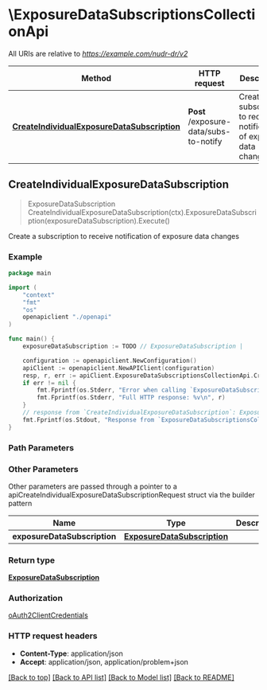 # \ExposureDataSubscriptionsCollectionApi

All URIs are relative to *https://example.com/nudr-dr/v2*

Method | HTTP request | Description
------------- | ------------- | -------------
[**CreateIndividualExposureDataSubscription**](ExposureDataSubscriptionsCollectionApi.md#CreateIndividualExposureDataSubscription) | **Post** /exposure-data/subs-to-notify | Create a subscription to receive notification of exposure data changes



## CreateIndividualExposureDataSubscription

> ExposureDataSubscription CreateIndividualExposureDataSubscription(ctx).ExposureDataSubscription(exposureDataSubscription).Execute()

Create a subscription to receive notification of exposure data changes

### Example

```go
package main

import (
    "context"
    "fmt"
    "os"
    openapiclient "./openapi"
)

func main() {
    exposureDataSubscription := TODO // ExposureDataSubscription | 

    configuration := openapiclient.NewConfiguration()
    apiClient := openapiclient.NewAPIClient(configuration)
    resp, r, err := apiClient.ExposureDataSubscriptionsCollectionApi.CreateIndividualExposureDataSubscription(context.Background()).ExposureDataSubscription(exposureDataSubscription).Execute()
    if err != nil {
        fmt.Fprintf(os.Stderr, "Error when calling `ExposureDataSubscriptionsCollectionApi.CreateIndividualExposureDataSubscription``: %v\n", err)
        fmt.Fprintf(os.Stderr, "Full HTTP response: %v\n", r)
    }
    // response from `CreateIndividualExposureDataSubscription`: ExposureDataSubscription
    fmt.Fprintf(os.Stdout, "Response from `ExposureDataSubscriptionsCollectionApi.CreateIndividualExposureDataSubscription`: %v\n", resp)
}
```

### Path Parameters



### Other Parameters

Other parameters are passed through a pointer to a apiCreateIndividualExposureDataSubscriptionRequest struct via the builder pattern


Name | Type | Description  | Notes
------------- | ------------- | ------------- | -------------
 **exposureDataSubscription** | [**ExposureDataSubscription**](ExposureDataSubscription.md) |  | 

### Return type

[**ExposureDataSubscription**](ExposureDataSubscription.md)

### Authorization

[oAuth2ClientCredentials](../README.md#oAuth2ClientCredentials)

### HTTP request headers

- **Content-Type**: application/json
- **Accept**: application/json, application/problem+json

[[Back to top]](#) [[Back to API list]](../README.md#documentation-for-api-endpoints)
[[Back to Model list]](../README.md#documentation-for-models)
[[Back to README]](../README.md)

